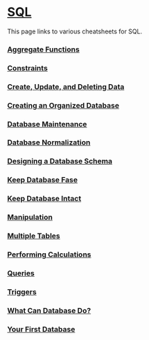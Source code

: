 # [SQL](README.md)
This page links to various cheatsheets for SQL.

### [Aggregate Functions](aggregate-functions.md)
### [Constraints](constraints.md)
### [Create, Update, and Deleting Data](create-update-deleting-data.md)
### [Creating an Organized Database](creating-an-organized-database.md)
### [Database Maintenance](database-maintenance.md)
### [Database Normalization](database-normalization.md)
### [Designing a Database Schema](designing-a-database-schema.md)
### [Keep Database Fase](keep-database-fast.md)
### [Keep Database Intact](keep-database-intact.md)
### [Manipulation](manipulation.md)
### [Multiple Tables](multiple-tables.md)
### [Performing Calculations](performing-calculations.md)
### [Queries](queries.md)
### [Triggers](triggers.md)
### [What Can Database Do?](what-can-databases-do.md)
### [Your First Database](your-first-database.md)
